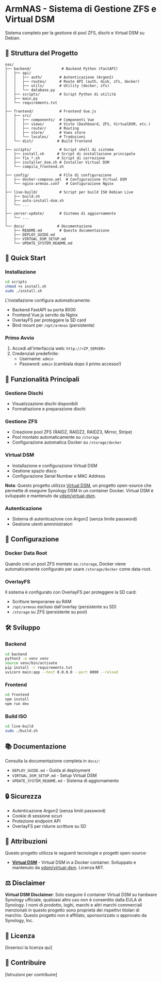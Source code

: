 # ArmNAS - Sistema di Gestione ZFS e Virtual DSM

Sistema completo per la gestione di pool ZFS, dischi e Virtual DSM su Debian.

## 📁 Struttura del Progetto

```
nas/
├── backend/              # Backend Python (FastAPI)
│   ├── api/
│   │   ├── auth/        # Autenticazione (Argon2)
│   │   ├── routes/      # Route API (auth, disk, zfs, docker)
│   │   ├── utils/       # Utility (docker, zfs)
│   │   └── database.py
│   ├── scripts/         # Script Python di utilità
│   ├── main.py
│   └── requirements.txt
│
├── frontend/            # Frontend Vue.js
│   ├── src/
│   │   ├── components/  # Componenti Vue
│   │   ├── views/       # Viste (Dashboard, ZFS, VirtualDSM, etc.)
│   │   ├── router/      # Routing
│   │   ├── store/       # Vuex store
│   │   └── locales/     # Traduzioni
│   └── dist/           # Build frontend
│
├── scripts/             # Script shell di sistema
│   ├── install.sh      # Script di installazione principale
│   ├── fix_*.sh        # Script di correzione
│   ├── installer_dsm.sh # Installer Virtual DSM
│   └── compila_frontend.sh
│
├── config/              # File di configurazione
│   ├── docker-compose.yml  # Configurazione Virtual DSM
│   └── nginx-armnas.conf   # Configurazione Nginx
│
├── live-build/          # Script per build ISO Debian Live
│   ├── build.sh
│   ├── auto-install-dsm.sh
│   └── ...
│
├── server-update/       # Sistema di aggiornamento
│   └── ...
│
└── docs/               # Documentazione
    ├── README.md        # Questa documentazione
    ├── DEPLOY_GUIDE.md
    ├── VIRTUAL_DSM_SETUP.md
    └── UPDATE_SYSTEM_README.md
```

## 🚀 Quick Start

### Installazione

```bash
cd scripts
chmod +x install.sh
sudo ./install.sh
```

L'installazione configura automaticamente:
- Backend FastAPI su porta 8000
- Frontend Vue.js servito da Nginx
- OverlayFS per proteggere la SD card
- Bind mount per `/opt/armnas` (persistente)

### Primo Avvio

1. Accedi all'interfaccia web: `http://<IP_SERVER>`
2. Credenziali predefinite:
   - Username: `admin`
   - Password: `admin` (cambiala dopo il primo accesso!)

## 🔧 Funzionalità Principali

### Gestione Dischi
- Visualizzazione dischi disponibili
- Formattazione e preparazione dischi

### Gestione ZFS
- Creazione pool ZFS (RAIDZ, RAIDZ2, RAIDZ3, Mirror, Stripe)
- Pool montato automaticamente su `/storage`
- Configurazione automatica Docker su `/storage/docker`

### Virtual DSM
- Installazione e configurazione Virtual DSM
- Gestione spazio disco
- Configurazione Serial Number e MAC Address

**Nota**: Questo progetto utilizza [Virtual DSM](https://github.com/vdsm/virtual-dsm), un progetto open-source che permette di eseguire Synology DSM in un container Docker. Virtual DSM è sviluppato e mantenuto da [vdsm/virtual-dsm](https://github.com/vdsm/virtual-dsm).

### Autenticazione
- Sistema di autenticazione con Argon2 (senza limite password)
- Gestione utenti amministratori

## 📝 Configurazione

### Docker Data Root

Quando crei un pool ZFS montato su `/storage`, Docker viene automaticamente configurato per usare `/storage/docker` come data-root.

### OverlayFS

Il sistema è configurato con OverlayFS per proteggere la SD card:
- Scritture temporanee su RAM
- `/opt/armnas` escluso dall'overlay (persistente su SD)
- `/storage` su ZFS (persistente su pool)

## 🛠️ Sviluppo

### Backend

```bash
cd backend
python3 -m venv venv
source venv/bin/activate
pip install -r requirements.txt
uvicorn main:app --host 0.0.0.0 --port 8000 --reload
```

### Frontend

```bash
cd frontend
npm install
npm run dev
```

### Build ISO

```bash
cd live-build
sudo ./build.sh
```

## 📚 Documentazione

Consulta la documentazione completa in `docs/`:
- `DEPLOY_GUIDE.md` - Guida al deployment
- `VIRTUAL_DSM_SETUP.md` - Setup Virtual DSM
- `UPDATE_SYSTEM_README.md` - Sistema di aggiornamento

## 🔒 Sicurezza

- Autenticazione Argon2 (senza limiti password)
- Cookie di sessione sicuri
- Protezione endpoint API
- OverlayFS per ridurre scritture su SD

## 🙏 Attribuzioni

Questo progetto utilizza le seguenti tecnologie e progetti open-source:

- **[Virtual DSM](https://github.com/vdsm/virtual-dsm)** - Virtual DSM in a Docker container. Sviluppato e mantenuto da [vdsm/virtual-dsm](https://github.com/vdsm/virtual-dsm). Licenza MIT.

## ⚖️ Disclaimer

**Virtual DSM Disclaimer**: Solo eseguire il container Virtual DSM su hardware Synology ufficiale, qualsiasi altro uso non è consentito dalla EULA di Synology. I nomi di prodotto, loghi, marchi e altri marchi commerciali menzionati in questo progetto sono proprietà dei rispettivi titolari di marchio. Questo progetto non è affiliato, sponsorizzato o approvato da Synology, Inc.

## 📄 Licenza

[Inserisci la licenza qui]

## 🤝 Contribuire

[Istruzioni per contribuire]

